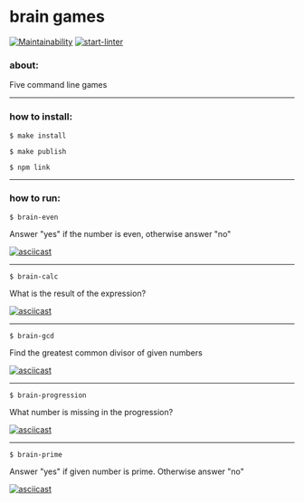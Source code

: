 # brain games

[![Maintainability](https://api.codeclimate.com/v1/badges/66c5f1da232ff0003483/maintainability)](https://codeclimate.com/github/winternen/frontend-project-lvl1/maintainability)
[![start-linter](https://github.com/winternen/frontend-project-lvl1/workflows/start-linter/badge.svg)](https://github.com/winternen/frontend-project-lvl1/actions)

### about:
 Five command line games 
***
### how to install:
` $ make install `

` $ make publish `

` $ npm link `
***
### how to run:

` $ brain-even `

 Answer "yes" if the number is even, otherwise answer "no" 

[![asciicast](https://asciinema.org/a/PLcwzpL6yc52zMJWpWYXodH4x.svg)](https://asciinema.org/a/PLcwzpL6yc52zMJWpWYXodH4x)

***
` $ brain-calc `

What is the result of the expression?

[![asciicast](https://asciinema.org/a/cTW4nRrmfltw6L3fQH8jnu21o.svg)](https://asciinema.org/a/cTW4nRrmfltw6L3fQH8jnu21o)

***
` $ brain-gcd `

Find the greatest common divisor of given numbers

[![asciicast](https://asciinema.org/a/g3U39k2M0JLz4nwFtHIShLJlC.svg)](https://asciinema.org/a/g3U39k2M0JLz4nwFtHIShLJlC)

***
` $ brain-progression `

What number is missing in the progression?

[![asciicast](https://asciinema.org/a/keksqi0PkU1iGDbQ1upVuaoSo.svg)](https://asciinema.org/a/keksqi0PkU1iGDbQ1upVuaoSo)

***
` $ brain-prime `

Answer "yes" if given number is prime. Otherwise answer "no"

[![asciicast](https://asciinema.org/a/iiroua2Pz6H1nRhEJsRQb2Jb4.svg)](https://asciinema.org/a/iiroua2Pz6H1nRhEJsRQb2Jb4)
